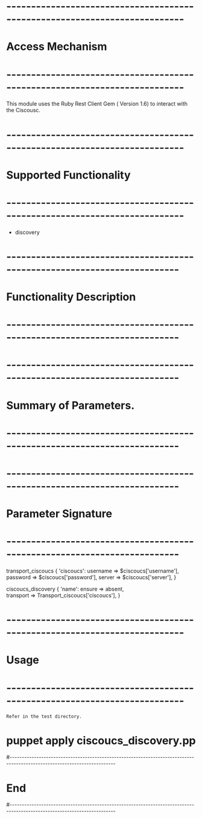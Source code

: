 # --------------------------------------------------------------------------
# Access Mechanism 
# --------------------------------------------------------------------------
 
This module uses the  Ruby Rest Client Gem ( Version 1.6) to interact with the Ciscousc.
 
# --------------------------------------------------------------------------
#  Supported Functionality
# --------------------------------------------------------------------------

- discovery

# -------------------------------------------------------------------------
# Functionality Description
# -------------------------------------------------------------------------
       
     
	 
# -------------------------------------------------------------------------
# Summary of Parameters.
# -------------------------------------------------------------------------
   
 
# -------------------------------------------------------------------------
# Parameter Signature 
# -------------------------------------------------------------------------
 
transport_ciscoucs { 'ciscoucs':
  username => $ciscoucs['username'],
  password => $ciscoucs['password'],
  server   => $ciscoucs['server'],
}

ciscoucs_discovery { 'name':
  ensure    => absent,   
  transport  => Transport_ciscoucs['ciscoucs'],
}

 
# --------------------------------------------------------------------------
# Usage
# --------------------------------------------------------------------------
    Refer in the test directory.
   
   # puppet apply ciscoucs_discovery.pp
   
#-------------------------------------------------------------------------------------------------------------------------
# End
#-------------------------------------------------------------------------------------------------------------------------
 